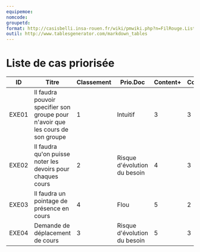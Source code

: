 ```yaml
---
equipemoe: 
nomcode: 
groupetd: 
format: http://casisbelli.insa-rouen.fr/wiki/pmwiki.php?n=FilRouge.ListeCasPriorisee
outil: http://www.tablesgenerator.com/markdown_tables
---
```

# Liste de cas priorisée

| ID    | Titre                                                                            | Classement | Prio.Doc                     | Content+ | Content- | Antécédents | Format | Maquette |
|-------|----------------------------------------------------------------------------------|------------|------------------------------|----------|----------|-------------|--------|----------|
| EXE01 | Il faudra pouvoir specifier son groupe pour n'avoir que les cours de son groupe | 1          | Intuitif                     | 3        | 3        | aucun       | COK    | 0        |
| EXE02 | Il faudra qu'on puisse noter les devoirs pour chaques cours                     | 2          | Risque d'évolution du besoin | 4        | 3        | EXE01       | COK    | 1        |
| EXE03 | Il faudra un pointage de présence en cours                                       | 4          | Flou                         | 5        | 2        | aucun       | COK    | 0        |
| EXE04 | Demande de déplacement de cours                                                  | 3          | Risque d'évolution du besoin | 5        | 3        | EXE01       | COK    | 1        |


